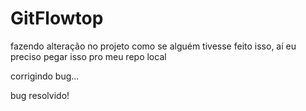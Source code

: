 # GitFlowtop

fazendo alteração no projeto como se alguém tivesse feito isso, aí eu preciso pegar isso pro meu repo local

corrigindo bug...

bug resolvido!